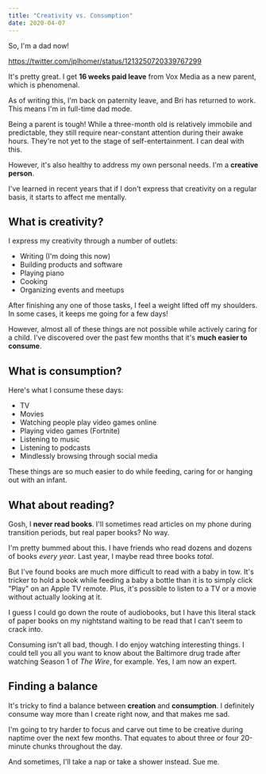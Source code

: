 ```yaml
---
title: "Creativity vs. Consumption"
date: 2020-04-07
---
```


So, I'm a dad now!

https://twitter.com/jplhomer/status/1213250720339767299

It's pretty great. I get **16 weeks paid leave** from Vox Media as a new parent, which is phenomenal.

As of writing this, I'm back on paternity leave, and Bri has returned to work. This means I'm in full-time dad mode.

Being a parent is tough! While a three-month old is relatively immobile and predictable, they still require near-constant attention during their awake hours. They're not yet to the stage of self-entertainment. I can deal with this.

However, it's also healthy to address my own personal needs. I'm a **creative person**.

I've learned in recent years that if I don't express that creativity on a regular basis, it starts to affect me mentally.

## What is creativity?

I express my creativity through a number of outlets:

- Writing (I'm doing this now)
- Building products and software
- Playing piano
- Cooking
- Organizing events and meetups

After finishing any one of those tasks, I feel a weight lifted off my shoulders. In some cases, it keeps me going for a few days!

However, almost all of these things are not possible while actively caring for a child. I've discovered over the past few months that it's **much easier to consume**.

## What is consumption?

Here's what I consume these days:

- TV
- Movies
- Watching people play video games online
- Playing video games (Fortnite)
- Listening to music
- Listening to podcasts
- Mindlessly browsing through social media

These things are so much easier to do while feeding, caring for or hanging out with an infant.

## What about reading?

Gosh, I **never read books**. I'll sometimes read articles on my phone during transition periods, but real paper books? No way.

I'm pretty bummed about this. I have friends who read dozens and dozens of books *every year*. Last year, I maybe read three books *total*.

But I've found books are much more difficult to read with a baby in tow. It's tricker to hold a book while feeding a baby a bottle than it is to simply click "Play" on an Apple TV remote. Plus, it's possible to listen to a TV or a movie without actually looking at it.

I guess I could go down the route of audiobooks, but I have this literal stack of paper books on my nightstand waiting to be read that I can't seem to crack into.

Consuming isn't all bad, though. I do enjoy watching interesting things. I could tell you all you want to know about the Baltimore drug trade after watching Season 1 of *The Wire*, for example. Yes, I am now an expert.

## Finding a balance

It's tricky to find a balance between **creation** and **consumption**. I definitely consume way more than I create right now, and that makes me sad.

I'm going to try harder to focus and carve out time to be creative during naptime over the next few months. That equates to about three or four 20-minute chunks throughout the day.

And sometimes, I'll take a nap or take a shower instead. Sue me.

